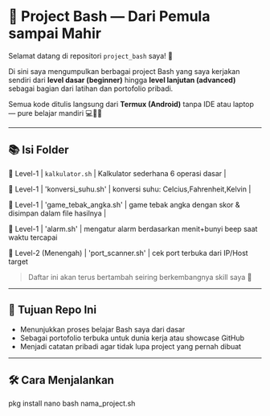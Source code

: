 # 🐍 Project Bash — Dari Pemula sampai Mahir

Selamat datang di repositori `project_bash` saya! 🎉

Di sini saya mengumpulkan berbagai project Bash yang saya kerjakan sendiri dari **level dasar (beginner)** hingga **level lanjutan (advanced)** sebagai bagian dari latihan dan portofolio pribadi.

Semua kode ditulis langsung dari **Termux (Android)** tanpa IDE atau laptop — pure belajar mandiri 💻📱🔥

---

## 📚 Isi Folder
🔷 Level-1 | `kalkulator.sh` | Kalkulator sederhana 6 operasi dasar |

🔷 Level-1 | 'konversi_suhu.sh' | konversi suhu: Celcius,Fahrenheit,Kelvin |

🔷 Level-1 | 'game_tebak_angka.sh' | game tebak angka dengan skor & disimpan dalam file hasilnya |

🔷 Level-1 | 'alarm.sh' | mengatur alarm berdasarkan menit+bunyi beep saat waktu tercapai  

🔶 Level-2 (Menengah) | 'port_scanner.sh' | cek port terbuka dari IP/Host target

> Daftar ini akan terus bertambah seiring berkembangnya skill saya 🧠

---

## 🎯 Tujuan Repo Ini

- Menunjukkan proses belajar Bash saya dari dasar
- Sebagai portofolio terbuka untuk dunia kerja atau showcase GitHub
- Menjadi catatan pribadi agar tidak lupa project yang pernah dibuat

---

## 🛠️ Cara Menjalankan
pkg install nano
bash nama_project.sh
